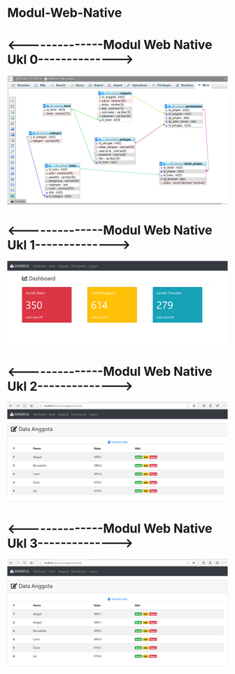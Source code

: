# Modul-Web-Native
#
# <--------------Modul Web Native Ukl 0-------------->
![Alt text](https://github.com/adellaaishwara/Modul-Web-Native/blob/master/Ukl%209.PNG)
#
# <--------------Modul Web Native Ukl 1-------------->
![Alt text](https://github.com/adellaaishwara/Modul-Web-Native/blob/master/Ukl%201.PNG)
#
# <--------------Modul Web Native Ukl 2-------------->
![Alt text](https://github.com/adellaaishwara/Modul-Web-Native/blob/master/Modul%20Ukl%202.PNG)
#
# <--------------Modul Web Native Ukl 3-------------->
![Alt text](https://github.com/adellaaishwara/Modul-Web-Native/blob/master/anggota%20siperpus.PNG)
